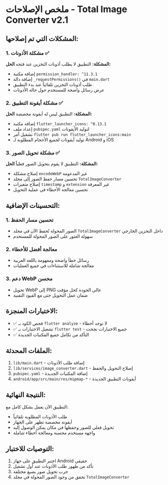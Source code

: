 # ملخص الإصلاحات - Total Image Converter v2.1

## المشكلات التي تم إصلاحها:

### 1. مشكلة الأذونات ✅
**المشكلة:** التطبيق لا يطلب أذونات التخزين عند فتحه
**الحل:**
- إضافة مكتبة `permission_handler: ^11.3.1`
- إضافة دالة `_requestPermissions()` في `main.dart`
- طلب أذونات التخزين تلقائياً عند بدء التطبيق
- عرض رسائل واضحة للمستخدم حول حالة الأذونات

### 2. مشكلة أيقونة التطبيق ✅
**المشكلة:** التطبيق ليس له أيقونة مخصصة
**الحل:**
- إضافة مكتبة `flutter_launcher_icons: ^0.13.1`
- إعداد ملف `pubspec.yaml` لتوليد الأيقونات
- تشغيل أمر `flutter pub run flutter_launcher_icons:main`
- توليد أيقونات لجميع الأحجام المطلوبة لـ Android و iOS

### 3. مشكلة تحويل الصور ✅
**المشكلة:** التطبيق لا يقوم بتحويل الصور فعلياً
**الحل:**
- إصلاح مشكلة `encodeWebP` غير المدعومة
- تحسين مسار حفظ الصور إلى مجلد `TotalImageConverter`
- إصلاح متغيرات `timestamp` و `extension` غير المعرفة
- تحسين معالجة الأخطاء في عملية التحويل

## التحسينات الإضافية:

### 1. تحسين مسار الحفظ
- الصور المحولة تُحفظ الآن في مجلد `TotalImageConverter` داخل التخزين الخارجي
- سهولة العثور على الصور المحولة للمستخدم

### 2. معالجة أفضل للأخطاء
- رسائل خطأ واضحة ومفهومة باللغة العربية
- معالجة شاملة للاستثناءات في جميع العمليات

### 3. دعم WebP محسن
- تحويل WebP إلى PNG عالي الجودة كحل مؤقت
- ضمان عمل التحويل حتى مع القيود التقنية

## الاختبارات المنجزة:
- ✅ فحص الكود بـ `flutter analyze` - لا توجد أخطاء
- ✅ تشغيل الاختبارات بـ `flutter test` - جميع الاختبارات نجحت
- ✅ التأكد من تكامل جميع المكتبات الجديدة

## الملفات المحدثة:
1. `lib/main.dart` - إضافة طلب الأذونات
2. `lib/services/image_converter.dart` - إصلاح التحويل والحفظ
3. `pubspec.yaml` - إضافة المكتبات الجديدة
4. `android/app/src/main/res/mipmap-*` - أيقونات التطبيق الجديدة

## النتيجة النهائية:
التطبيق الآن يعمل بشكل كامل مع:
- طلب الأذونات المطلوبة تلقائياً
- أيقونة مخصصة تظهر على الجهاز
- تحويل فعلي للصور وحفظها في مكان يمكن الوصول إليه
- واجهة مستخدم محسنة ومعالجة أخطاء شاملة

## التوصيات للاختبار:
1. اختبر التطبيق على جهاز Android حقيقي
2. تأكد من ظهور طلب الأذونات عند أول تشغيل
3. جرب تحويل صور بصيغ مختلفة
4. تحقق من وجود الصور المحولة في مجلد `TotalImageConverter`

